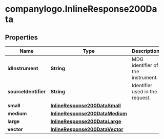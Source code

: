 # companylogo.InlineResponse200Data

## Properties

Name | Type | Description | Notes
------------ | ------------- | ------------- | -------------
**idInstrument** | **String** | MDG identifier of the instrument. | [optional] 
**sourceIdentifier** | **String** | Identifier used in the request. | [optional] 
**small** | [**InlineResponse200DataSmall**](InlineResponse200DataSmall.md) |  | [optional] 
**medium** | [**InlineResponse200DataMedium**](InlineResponse200DataMedium.md) |  | [optional] 
**large** | [**InlineResponse200DataLarge**](InlineResponse200DataLarge.md) |  | [optional] 
**vector** | [**InlineResponse200DataVector**](InlineResponse200DataVector.md) |  | [optional] 


